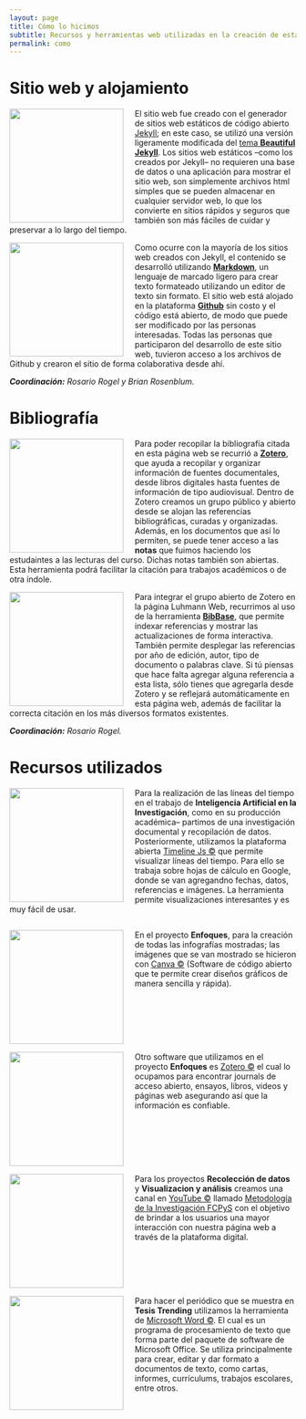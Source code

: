 ```yaml
---
layout: page
title: Cómo lo hicimos
subtitle: Recursos y herramientas web utilizadas en la creación de esta página
permalink: como
---
```


# Sitio web y alojamiento

<img src="{{ site.baseurl }}/assets/img/Beautiful Jekyl.png" style="float:left;width:200px;padding-right:20px;"> El sitio web fue creado con el generador de sitios web estáticos de código abierto [Jekyll](https://jekyllrb.com/); en este caso, se utilizó una versión ligeramente modificada del [tema **Beautiful Jekyll**](https://beautifuljekyll.com/). Los sitios web estáticos –como los creados por Jekyll– no requieren una base de datos o una aplicación para mostrar el sitio web, son simplemente archivos html simples que se pueden almacenar en cualquier servidor web, lo que los convierte en sitios rápidos y seguros que también son más fáciles de cuidar y preservar a lo largo del tiempo.

<img src="{{ site.baseurl }}/assets/img/Mark Down.jpeg" style="float:left;width:200px;padding-right:20px;"> Como ocurre con la mayoría de los sitios web creados con Jekyll, el contenido se desarrolló utilizando [**Markdown**](https://www.markdownguide.org/), un lenguaje de marcado ligero para crear texto formateado utilizando un editor de texto sin formato. El sitio web está alojado en la plataforma [**Github**](https://github.com/) sin costo y el código está abierto, de modo que puede ser modificado por las personas interesadas. Todas las personas que participaron del desarrollo de este sitio web, tuvieron acceso a los archivos de Github y crearon el sitio de forma colaborativa desde ahí.

_**Coordinación:** Rosario Rogel y Brian Rosenblum._


# Bibliografía

<img src="{{ site.baseurl }}/assets/img/Zotero.png" style="float:left;width:200px;padding-right:20px;"> Para poder recopilar la bibliografía citada en esta página web se recurrió a [**Zotero**](https://www.zotero.org/), que ayuda a recopilar y organizar información de fuentes documentales, desde libros digitales hasta fuentes de información de tipo audiovisual. Dentro de Zotero creamos un grupo público y abierto desde se alojan las referencias bibliográficas, curadas y organizadas. Además, en los documentos que así lo permiten, se puede tener acceso a las **notas** que fuimos haciendo los estudaintes a las lecturas del curso. Dichas notas también son abiertas. Esta herramienta podrá facilitar la citación para trabajos académicos o de otra índole.

<img src="{{ site.baseurl }}/assets/img/BibBase.jpeg" style="float:left;width:200px;padding-right:20px;"> Para integrar el grupo abierto de Zotero en la página Luhmann Web, recurrimos al uso de la herramienta [**BibBase**](https://bibbase.org/), que permite indexar referencias y mostrar las actualizaciones de forma interactiva. También permite desplegar las referencias por año de edición, autor, tipo de documento o palabras clave. Si tú piensas que hace falta agregar alguna referencia a esta lista, sólo tienes que agregarla desde Zotero y se reflejará automáticamente en esta página web, además de facilitar la correcta citación en los más diversos formatos existentes.

_**Coordinación:** Rosario Rogel._

# Recursos utilizados 
<img src="{{ site.baseurl }}/assets/img/timelinesJS.png" style="float:left;width:200px;padding-right:20px;"> Para la realización de las líneas del tiempo en el trabajo de **Inteligencia Artificial en la Investigación**, como en su producción académica– partimos de una investigación documental y recopilación de datos. Posteriormente, utilizamos la plataforma abierta [Timeline Js ©](https://www.google.com/url?sa=i&url=https%3A%2F%2Fknightlab.zendesk.com%2Fhc%2Fen-us%2Fcategories%2F201567526-TimelineJS&psig=AOvVaw3ago8hgHHNQJ-RvfL1F-la&ust=1718903071910000&source=images&cd=vfe&opi=89978449&ved=0CBEQjRxqFwoTCKicipST6IYDFQAAAAAdAAAAABAE) que permite visualizar líneas del tiempo. Para ello se trabaja sobre hojas de cálculo en Google, donde se van agregandno fechas, datos, referencias e imágenes. La herramienta permite visualizaciones interesantes y es muy fácil de usar.

<div style="clear: both;"></div>

<img src="{{ site.baseurl }}/assets/img/canva.png" style="float:left;width:200px;padding-right:20px;">  En el proyecto **Enfoques**, para la creación de todas las infografías mostradas; las imágenes que se van mostrado se hicieron con [Canva ©](https://www.google.com/url?sa=i&url=https%3A%2F%2Foregoncoast.edu%2Fsbdc-workshops-spring-2024%2Fcanva-logo%2F&psig=AOvVaw1kTQBn-JgNXQHszNa9Y2ab&ust=1718903273361000&source=images&cd=vfe&opi=89978449&ved=0CBEQjRxqFwoTCKCP_PaT6IYDFQAAAAAdAAAAABAE) (Software de código abierto que te permite crear diseños gráficos de manera sencilla y rápida).

<div style="clear: both;"></div>

<img src="{{ site.baseurl }}/assets/img/Zotero.png" style="float:left;width:200px;padding-right:20px;"> Otro software que utilizamos en el proyecto **Enfoques** es [Zotero ©](https://www.google.com/url?sa=i&url=https%3A%2F%2Funiversoabierto.org%2F2016%2F01%2F13%2Fzotero-4-0-aprendizaje-en-10-pasos-ejercicios-octubre-2014%2F&psig=AOvVaw1ZWakr3SFQGOeZznGIWtzo&ust=1718911333302000&source=images&cd=vfe&opi=89978449&ved=0CBEQjRxqFwoTCODE6Pex6IYDFQAAAAAdAAAAABAE) el cual lo ocupamos para encontrar  journals de acceso abierto, ensayos, libros, videos y páginas web asegurando así que la información es confiable. 

<div style="clear: both;"></div>

<img src="{{ site.baseurl }}/assets/img/youtube.jpg" style="float:left;width:200px;padding-right:20px;"> Para los proyectos **Recolección de datos** y **Visualizacion y análisis** creamos una canal en [YouTube ©](https://www.google.com/url?sa=i&url=https%3A%2F%2Fwww.youtube.com%2Fchannel%2FUC9poRemonIzSknOdXBSDQGg&psig=AOvVaw2AjGnyXN2RW6PnZubZDEg1&ust=1718904168521000&source=images&cd=vfe&opi=89978449&ved=0CBEQjRxqFwoTCIiku52X6IYDFQAAAAAdAAAAABAJ) llamado [Metodología de la Investigación FCPyS](https://www.youtube.com/@MetodologiadelainvestigacionCo) con el objetivo de brindar a los usuarios una mayor interacción con nuestra página web a través de la plataforma digital.

<div style="clear: both;"></div>

<img src="{{ site.baseurl }}/assets/img/Word.JPG" style="float:left;width:200px;padding-right:20px;"> Para hacer el periódico que se muestra en **Tesis Trending** utilizamos la herramienta de [Microsoft Word ©](https://www.google.com/url?sa=i&url=https%3A%2F%2Fes.wikipedia.org%2Fwiki%2FMicrosoft_Word&psig=AOvVaw3EodZ1irf1HA5fz6hZKERJ&ust=1718906419446000&source=images&cd=vfe&opi=89978449&ved=0CBEQjRxqFwoTCICZidif6IYDFQAAAAAdAAAAABAE). El cual es un programa de procesamiento de texto que forma parte del paquete de software de Microsoft Office. Se utiliza principalmente para crear, editar y dar formato a documentos de texto, como cartas, informes, currículums, trabajos escolares, entre otros.

<div style="clear: both;"></div>
